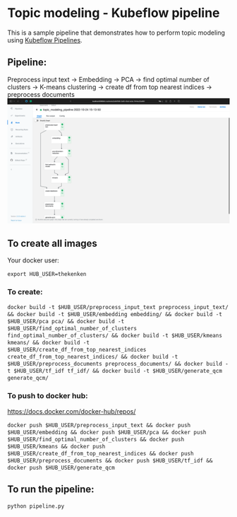 # Topic modeling - Kubeflow pipeline 

This is a sample pipeline that demonstrates how to perform topic modeling using [Kubeflow Pipelines](https://www.kubeflow.org/docs/pipelines/overview/pipelines-overview/).

[//]: # (## Prerequisites)

## Pipeline:

Preprocess input text -> Embedding -> PCA -> find optimal number of clusters -> K-means clustering -> create df from top nearest indices -> preprocess documents
![](../img/result.png)

## To create all images
Your docker user: 
```
export HUB_USER=thekenken
```

### To create: 
```shell
docker build -t $HUB_USER/preprocess_input_text preprocess_input_text/ && docker build -t $HUB_USER/embedding embedding/ && docker build -t $HUB_USER/pca pca/ && docker build -t $HUB_USER/find_optimal_number_of_clusters find_optimal_number_of_clusters/ && docker build -t $HUB_USER/kmeans kmeans/ && docker build -t $HUB_USER/create_df_from_top_nearest_indices create_df_from_top_nearest_indices/ && docker build -t $HUB_USER/preprocess_documents preprocess_documents/ && docker build -t $HUB_USER/tf_idf tf_idf/ && docker build -t $HUB_USER/generate_qcm generate_qcm/
```

### To push to docker hub:
https://docs.docker.com/docker-hub/repos/
```shell
docker push $HUB_USER/preprocess_input_text && docker push $HUB_USER/embedding && docker push $HUB_USER/pca && docker push $HUB_USER/find_optimal_number_of_clusters && docker push $HUB_USER/kmeans && docker push $HUB_USER/create_df_from_top_nearest_indices && docker push $HUB_USER/preprocess_documents && docker push $HUB_USER/tf_idf && docker push $HUB_USER/generate_qcm
```


## To run the pipeline:
```shell
python pipeline.py
```
